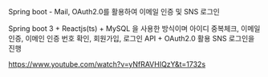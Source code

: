  Spring boot - Mail, OAuth2.0를 활용하여 이메일 인증 및 SNS 로그인  

Spring boot 3 + Reactjs(ts) + MySQL 을 사용한 방식이며
아이디 중복체크, 이메일 인증, 이메인 인증 번호 확인, 회원가입, 로그인 API +
OAuth2.0 활용 SNS 로그인을 진행

https://www.youtube.com/watch?v=yNfRAVHIQzY&t=1732s
